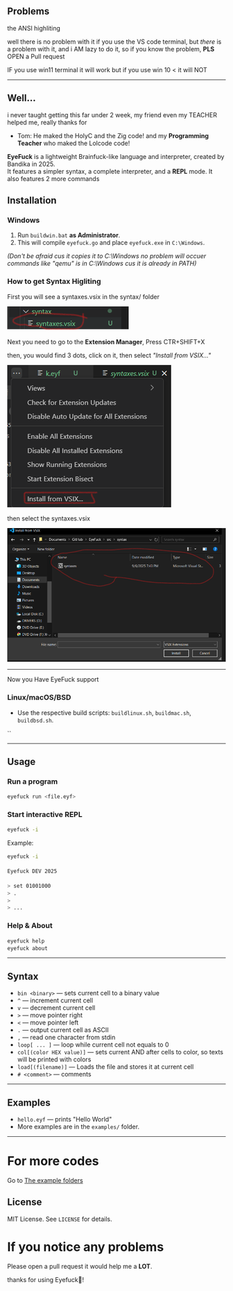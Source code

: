 ## Problems

the ANSI highliting

well there is no problem with it if you use the VS code terminal, but *there* is a problem with it, and i AM lazy to do it, so if you know the problem, **__PLS__** OPEN a Pull request


IF you use win11 terminal it will work but if you use win 10 <       it will NOT


----

## Well...

i never taught getting this far under 2 week, my friend even my TEACHER helped me, really thanks for
- Tom: He maked the HolyC and the Zig code!
and my **Programming Teacher** who maked the Lolcode code!



**EyeFuck** is a lightweight Brainfuck-like language and interpreter, created by Bandika in 2025.  
It features a simpler syntax, a complete interpreter, and a  **__REPL__** mode. It also features 2 more commands



## Installation

### Windows
1. Run `buildwin.bat` **as Administrator**.
2. This will compile `eyefuck.go` and place `eyefuck.exe` in `C:\Windows`.

*(Don't be afraid cus it copies it to C:\Windows no problem will occuer commands like "qemu" is in C:\Windows cus it is already in PATH)*
### How to get Syntax Higliting

First you will see a syntaxes.vsix in the syntax/ folder



![step1](/src/pictures/win3.png)

Next you need to go to the **Extension Manager**, Press CTR+SHIFT+X

then, you would find 3 dots, click on it, then select *"Install from VSIX..."*

![step2](/src/pictures/Windows1.png)

then select the syntaxes.vsix

![step3](/src/pictures/windows2.png)

---

Now you Have EyeFuck support 

### Linux/macOS/BSD
- Use the respective build scripts: `buildlinux.sh`, `buildmac.sh`, `buildbsd.sh`.

``

---

## Usage

### Run a program
```bash
eyefuck run <file.eyf>
```

### Start interactive REPL
```bash
eyefuck -i
```
Example:
```bash
eyefuck -i

Eyefuck DEV 2025

> set 01001000
> .
> 
> ...
```

### Help & About
```bash
eyefuck help
eyefuck about
```

---

## Syntax

- `bin <binary>` — sets current cell to a binary value
- `^` — increment current cell
- `v` — decrement current cell
- `>` — move pointer right
- `<` — move pointer left
- `.` — output current cell as ASCII
- `,` — read one character from stdin
- `loop[ ... ]` — loop while current cell not equals to  0
- `col[(color HEX value)]` — sets current AND after cells to color, so texts  will be printed with colors
- `load[(filename)]` — Loads the file and stores it at current cell
- `# <comment>` — comments

---

## Examples

- `hello.eyf` — prints "Hello World"
- More examples are in the `examples/` folder.

---

# For more codes

Go to <a href="src/examples/"> The example folders </a>

## License

MIT License. See `LICENSE` for details.


# If you notice any problems

Please open a pull request it would help me a **__****LOT****__**.

thanks for using Eyefuck🥰!
